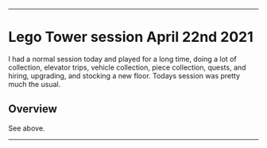 
***

# Lego Tower session April 22nd 2021

I had a normal session today and played for a long time, doing a lot of collection, elevator trips, vehicle collection, piece collection, quests, and hiring, upgrading, and stocking a new floor. Todays session was pretty much the usual.

## Overview

See above.

***
